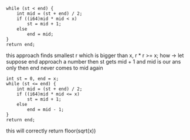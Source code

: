 ```int st = 0, end = x;
while (st < end) {
    int mid = (st + end) / 2;
    if ((i64)mid * mid < x)
        st = mid + 1;
    else
        end = mid;
}
return end;

```
this approach finds smallest r which is bigger than x, r * r >= x;
how -> let suppose end approach a number then st gets mid + 1 and mid is our ans only then end never comes to mid again

```
int st = 0, end = x;
while (st <= end) {
    int mid = (st + end) / 2;
    if ((i64)mid * mid <= x)
        st = mid + 1;
    else
        end = mid - 1;
}
return end;

```
this will correctly return floor(sqrt(x))